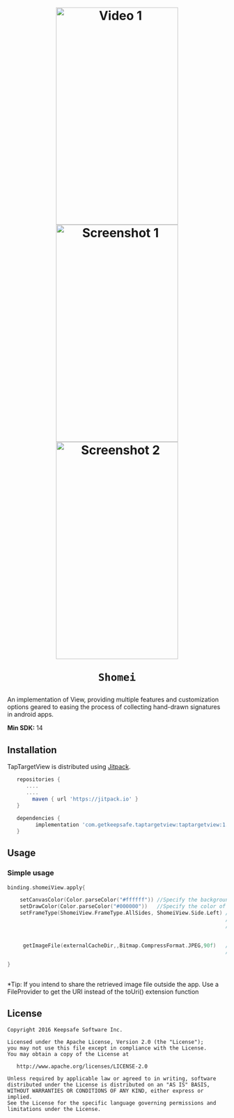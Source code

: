 <h1 align="center">
<img src="https://drive.google.com/file/d/1Ky19hsREmhFJf3G8ra6KYZrPMJLVxotP/view?usp=sharing" width="280" height="498" alt="Video 1"/>
<img src="https://drive.google.com/file/d/1UR3TP5vOvDgkuuv1690nMZzB0u6BrOKD/view?usp=sharing" width="280" height="498" alt="Screenshot 1"/>
<img src="https://drive.google.com/file/d/1nLzpEgVR19fI8sYN9zUdp03e8iv3bFNH/view?usp=sharing" width="280" height="498" alt="Screenshot 2"/><br/>

    Shomei
</h1>



An implementation of View, providing multiple features and customization options geared to easing the process of collecting hand-drawn signatures in android apps.

**Min SDK:** 14

## Installation

TapTargetView is distributed using [Jitpack](https://jitpack.io/#ares1994/Shomei/).

```groovy
   repositories {
      ....
      ....
        maven { url 'https://jitpack.io' }
   }
   
   dependencies {
         implementation 'com.getkeepsafe.taptargetview:taptargetview:1.13.0'
   }
```


## Usage

### Simple usage

```kotlin
binding.shomeiView.apply{

    setCanvasColor(Color.parseColor("#ffffff")) //Specify the background color of view. Default is white. Only accepts @ColorInt
    setDrawColor(Color.parseColor("#000000"))   //Specify the color of frames and draw color. Default is black. Only accepts @ColorInt
    setFrameType(ShomeiView.FrameType.AllSides, ShomeiView.Side.Left) // Specify type of Frame you want for your ShomeiView. Default is AllSides. 
                                                                      // Other options are OneSide, DirectOppositesTopBottom, DirectOppositesLeftRight, None. 
                                                                      // Also specify side if frameType selected is OneSide. Options are Left, Right, Top, Bottom
    
    
     getImageFile(externalCacheDir,,Bitmap.CompressFormat.JPEG,90f)   // Get the image file for your view. The only compulsory argument to be specified is the directory. 
                                                                      // Default Compression Format is PNG. Default rotation angle is 0f

}               
 
```

*Tip: If you intend to share the retrieved image file outside the app. Use a FileProvider to get the URI instead of the toUri() extension function
## License

    Copyright 2016 Keepsafe Software Inc.

    Licensed under the Apache License, Version 2.0 (the "License");
    you may not use this file except in compliance with the License.
    You may obtain a copy of the License at

       http://www.apache.org/licenses/LICENSE-2.0

    Unless required by applicable law or agreed to in writing, software
    distributed under the License is distributed on an "AS IS" BASIS,
    WITHOUT WARRANTIES OR CONDITIONS OF ANY KIND, either express or implied.
    See the License for the specific language governing permissions and
    limitations under the License.
